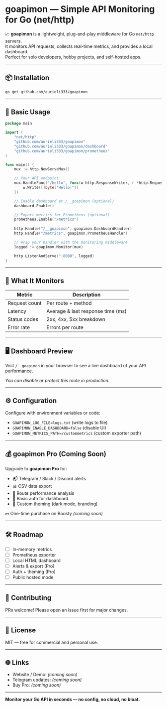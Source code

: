 # goapimon — Simple API Monitoring for Go (net/http)

📈 **goapimon** is a lightweight, plug-and-play middleware for Go `net/http` servers.  
It monitors API requests, collects real-time metrics, and provides a local dashboard.  
Perfect for solo developers, hobby projects, and self-hosted apps.

---

## 📦 Installation

```bash
go get github.com/aurieli333/goapimon
```

---

## 🧪 Basic Usage

```go
package main

import (
	"net/http"
	"github.com/aurieli333/goapimon"
	"github.com/aurieli333/goapimon/dashboard"
	"github.com/aurieli333/goapimon/prometheus"
)

func main() {
	mux := http.NewServeMux()

	// Your API endpoint
	mux.HandleFunc("/hello", func(w http.ResponseWriter, r *http.Request) {
		w.Write([]byte("Hello!"))
	})

	// Enable dashboard at /__goapimon (optional)
	dashboard.Enable()

	// Export metrics for Prometheus (optional)
	prometheus.Enable("/metrics")
 
    http.Handle("/__goapimon", goapimon.DashboardHandler)
	http.Handle("/metrics", goapimon.PrometheusHandler)

	// Wrap your handler with the monitoring middleware
	logged := goapimon.Monitor(mux)

	http.ListenAndServe(":8080", logged)
}
```

---

## 🔎 What It Monitors

| Metric         | Description                          |
|----------------|--------------------------------------|
| Request count  | Per route + method                   |
| Latency        | Average & last response time (ms)    |
| Status codes   | 2xx, 4xx, 5xx breakdown               |
| Error rate     | Errors per route                     |

---

## 🖥️ Dashboard Preview

Visit `/__goapimon` in your browser to see a live dashboard of your API performance.

_You can disable or protect this route in production._

---

## ⚙️ Configuration

Configure with environment variables or code:
- `GOAPIMON_LOG_FILE=logs.txt` (write logs to file)
- `GOAPIMON_ENABLE_DASHBOARD=false` (disable UI)
- `GOAPIMON_METRICS_PATH=/custommetrics` (custom exporter path)

---

## 💰 goapimon Pro (Coming Soon)

Upgrade to **goapimon Pro** for:
- 📬 Telegram / Slack / Discord alerts
- 📊 CSV data export
- 🧪 Route performance analysis
- 🔐 Basic auth for dashboard
- 🎨 Custom theming (dark mode, branding)

💵 One-time purchase on Boosty _(coming soon)_

---

## 🛠 Roadmap

- [ ] In-memory metrics
- [ ] Prometheus exporter
- [ ] Local HTML dashboard
- [ ] Alerts & export (Pro)
- [ ] Auth + theming (Pro)
- [ ] Public hosted mode

---

## 🤝 Contributing

PRs welcome! Please open an issue first for major changes.

---

## 📄 License

MIT — free for commercial and personal use.

---

## 🌐 Links

- Website / Demo: _(coming soon)_
- Telegram updates: _(coming soon)_
- Buy Pro: _(coming soon)_

---

**Monitor your Go API in seconds — no config, no cloud, no bloat.**
